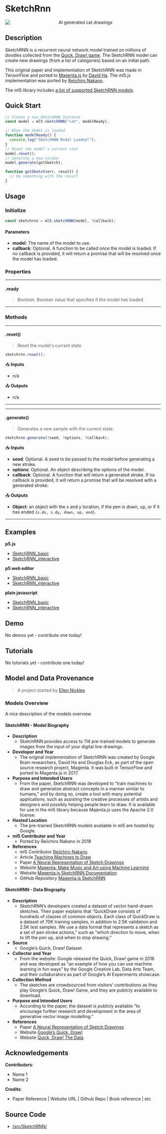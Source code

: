 # SketchRnn

<center>
    <img style="display:block; max-height:20rem" alt="AI generated cat drawings" src="assets/header-sketchrnn.png">
</center>

## Description

SketchRNN is a recurrent neural network model trained on millions of doodles collected from the [Quick, Draw! game](https://quickdraw.withgoogle.com/). The SketchRNN model can create new drawings (from a list of categories) based on an initial path.

This original paper and implementation of SketchRNN was made in TensorFlow and ported to [Magenta.js](https://magenta.tensorflow.org/get-started/#magenta-js) by [David Ha](https://twitter.com/hardmaru). The ml5.js implementation was ported by [Reiichiro Nakano](https://github.com/reiinakano).

The ml5 library includes [a list of supported SketchRNN models](https://github.com/ml5js/ml5-library/blob/master/src/SketchRNN/models.js).

## Quick Start

```js
// Create a new SketchRNN Instance
const model = ml5.sketchRNN("cat", modelReady);

// When the model is loaded
function modelReady() {
  console.log("SketchRNN Model Loaded!");
}
// Reset the model's current stat
model.reset();
// Generate a new stroke
model.generate(gotSketch);

function gotSketch(err, result) {
  // Do something with the result
}
```

## Usage

### Initialize

```js
const sketchrnn = ml5.sketchRNN(model, ?callback);
```

#### Parameters

- **model**: The name of the model to use.
- **callback**: Optional. A function to be called once the model is loaded. If no callback is provided, it will return a promise that will be resolved once the model has loaded.

### Properties

---

#### .ready

> _Boolean_. Boolean value that specifies if the model has loaded.

---

### Methods

---

#### .reset()

> Reset the model's current state

```js
sketchrnn.reset();
```

📥 **Inputs**

- n/a

📤 **Outputs**

- n/a

---

<!-- /////////////////////
FUNCTION DEFINITION START
///////////////////////// -->

---

#### .generate()

> Generates a new sample with the current state.

```js
sketchrnn.generate(?seed, ?options, ?callback);
```

📥 **Inputs**

- **seed**: Optional. A seed to be passed to the model before generating a new stroke.
- **options**: Optional. An object describing the options of the model.
- **callback**: Optional. A function that will return a generated stroke. If no callback is provided, it will return a promise that will be resolved with a generated stroke.

📤 **Outputs**

- **Object**: an object with the x and y location, if the pen is down, up, or if it has ended `{s.dx, s.dy, down, up, end}`.

---

## Examples

**p5.js**

- [SketchRNN_basic](https://github.com/ml5js/ml5-library/tree/main/examples/p5js/SketchRNN/SketchRNN_basic)
- [SketchRNN_interactive](https://github.com/ml5js/ml5-library/tree/main/examples/p5js/SketchRNN/SketchRNN_interactive)

**p5 web editor**

- [SketchRNN_basic](https://editor.p5js.org/ml5/sketches/SketchRNN_basic)
- [SketchRNN_interactive](https://editor.p5js.org/ml5/sketches/SketchRNN_interactive)

**plain javascript**

- [SketchRNN_basic](https://github.com/ml5js/ml5-library/tree/main/examples/javascript/SketchRNN/_basic)
- [SketchRNN_interactive](https://github.com/ml5js/ml5-library/tree/main/examples/javascript/SketchRNN/SketchRNN_interactive)

## Demo

No demos yet - contribute one today!

## Tutorials

No tutorials yet - contribute one today!

## Model and Data Provenance

> A project started by [Ellen Nickles](https://github.com/ellennickles/)

### Models Overview

A nice description of the models overview

#### SketchRNN - Model Biography

- **Description**
  - SketchRNN provides access to 114 pre-trained models to generate images from the input of your digital line drawings.
- **Developer and Year**
  - The original implementation of SketchRNN was created by Google Brain researchers, David Ha and Douglas Eck, as part of the open source research project, Magenta. It was built in TensorFlow and ported to Magenta.js in 2017.
- **Purpose and Intended Users**
  - From the paper, SketchRNN was developed to “train machines to draw and generalize abstract concepts in a manner similar to humans,” and by doing so, create a tool with many potential applications, such as assisting the creative processes of artists and designers and possibly helping people learn to draw. It is available for use in the ml5 library because Majenta.js uses the Apache 2.0 license.
- **Hosted Location**
  - The pre-trained SketchRNN models available in ml5 are hosted by Google.
- **ml5 Contributor and Year**
  - Ported by Reiichiro Nakano in 2018
- **References**
  - ml5 Contributor [Reiichiro Nakano](https://github.com/reiinakano)
  - Article [Teaching Machines to Draw](https://ai.googleblog.com/2017/04/teaching-machines-to-draw.html)
  - Paper [A Neural Representation of Sketch Drawings](https://arxiv.org/abs/1704.03477)
  - Website [Magenta: Make Music and Art using Machine Learning](https://magenta.tensorflow.org/)
  - Website [Magenta.js SketchRNN Documentation](https://magenta.github.io/magenta-js/sketch/)
  - GitHub Repository [Magenta.js SketchRNN](https://github.com/magenta/magenta-js/tree/master/sketch)

#### SketchRNN - Data Biography

- **Description**
  - SketchRNN’s developers created a dataset of vector hand-drawn sketches. Their paper explains that “QuickDraw consists of hundreds of classes of common objects. Each class of QuickDraw is a dataset of 70K training samples, in addition to 2.5K validation and 2.5K test samples. We use a data format that represents a sketch as a set of pen stroke actions,” such as “which direction to move, when to lift the pen up, and when to stop drawing.”
- **Source**
  - Google’s Quick, Draw! Dataset
- **Collector and Year**
  - From the website: Google released the Quick, Draw! game in 2016 and was developed as “an example of how you can use machine learning in fun ways” by the Google Creative Lab, Data Arts Team, and their collaborators as part of Google’s AI Experiments showcase.
- **Collection Method**
  - The sketches are crowdsourced from visitors’ contributions as they play Google’s Quick, Draw! Game, and they are publicly available to download.
- **Purpose and Intended Users**
  - According to the paper, the dataset is publicly available “to encourage further research and development in the area of generative vector image modelling.”
- **References**
  - Paper [A Neural Representation of Sketch Drawings](https://arxiv.org/abs/1704.03477)
  - Website [Google’s Quick, Draw!](https://quickdraw.withgoogle.com/#)
  - Website [Quick, Draw! The Data](https://quickdraw.withgoogle.com/data)

## Acknowledgements

**Contributors**:

- Name 1
- Name 2

**Credits**:

- Paper Reference | Website URL | Github Repo | Book reference | etc

## Source Code

- [/src/SketchRNN/](https://github.com/ml5js/ml5-library/tree/main/src/SketchRNN)
